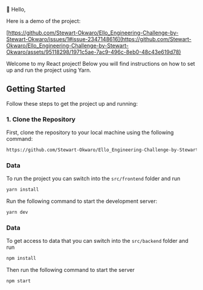 👋 Hello,

Here is a demo of the project:

[https://github.com/Stewart-Okwaro/Ello_Engineering-Challenge-by-Stewart-Okwaro/issues/1#issue-2347148616](https://github.com/Stewart-Okwaro/Ello_Engineering-Challenge-by-Stewart-Okwaro/assets/95118298/1971c5ae-7ac9-496c-8eb0-48c43e619d78)

Welcome to my React project! Below you will find instructions on how to set up and run the project using Yarn.
## Getting Started

Follow these steps to get the project up and running:

### 1. Clone the Repository

First, clone the repository to your local machine using the following command:

```sh
https://github.com/Stewart-Okwaro/Ello_Engineering-Challenge-by-Stewart-Okwaro.git
```

### Data
To run the project you can switch into the `src/frontend` folder and run

```bash
yarn install
```

Run the following command to start the development server:

```bash
yarn dev
```

### Data
To get access to data that you can switch into the `src/backend` folder and run

```bash
npm install
```

Then run the following command to start the server

```bash
npm start
```




